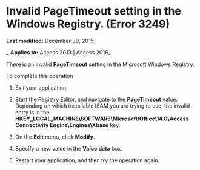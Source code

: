 
# Invalid PageTimeout setting in the Windows Registry. (Error 3249)

 **Last modified:** December 30, 2015

 _ **Applies to:** Access 2013 | Access 2016_

There is an invalid  **PageTimeout** setting in the Microsoft Windows Registry.

 To complete this operation


1. Exit your application.
    
2. Start the Registry Editor, and navigate to the  **PageTimeout** value. Depending on which installable ISAM you are trying to use, the invalid entry is in the **HKEY_LOCAL_MACHINE\SOFTWARE\Microsoft\Office\14.0\Access Connectivity Engine\Engines\Xbase** key.
    
3. On the  **Edit** menu, click **Modify**.
    
4. Specify a new value in the  **Value data** box.
    
5. Restart your application, and then try the operation again.
    

